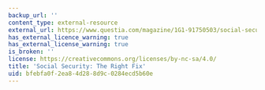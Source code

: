 ```yaml
---
backup_url: ''
content_type: external-resource
external_url: https://www.questia.com/magazine/1G1-91750503/social-security-the-right-fix-special-section
has_external_licence_warning: true
has_external_license_warning: true
is_broken: ''
license: https://creativecommons.org/licenses/by-nc-sa/4.0/
title: 'Social Security: The Right Fix'
uid: bfebfa0f-2ea8-4d28-8d9c-0284ecd5b60e
---
```


